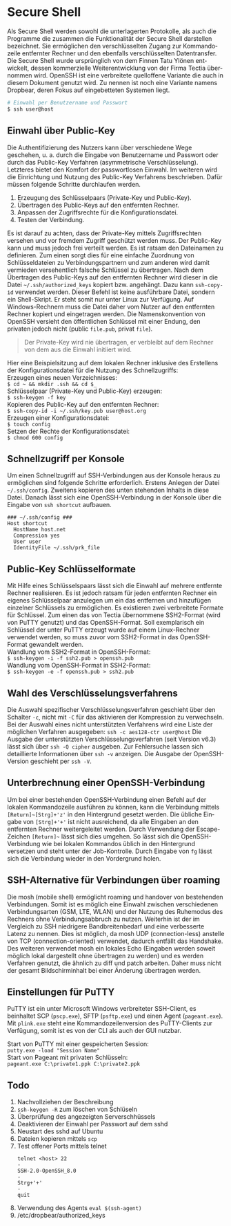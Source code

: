 <!-- soft hyphen &shy; -->
# Secure Shell

Als Secure Shell werden sowohl die unter&shy;lagerten Protokolle, als auch die Programme die zusammen die Funktionalität der Secure Shell darstellen bezeichnet. Sie er&shy;möglichen den verschlüsselten Zugang zur Kommando&shy;zeile entfernter Rechner und den ebenfalls ver&shy;schlüsselten Daten&shy;transfer. Die Secure Shell wurde ursprünglich von dem Finnen Tatu Ylönen ent&shy;wickelt, dessen kommerzielle Weiter&shy;ent&shy;wick&shy;lung von der Firma Tectia über&shy;nommen wird. OpenSSH ist eine ver&shy;brei&shy;te&shy;te quell&shy;offene Variante die auch in diesem Dokument genutzt wird. Zu nennen ist noch eine Variante namens Dropbear, deren Fokus auf ein&shy;ge&shy;betteten Systemen liegt.  
```bash
# Einwahl per Benutzername und Passwort
$ ssh user@host
```  
## Einwahl über Public-Key
Die Authen&shy;ti&shy;fizierung des Nutzers kann über verschiedene Wege geschehen, u. a. durch die Eingabe von Benutzer&shy;name und Passwort oder durch das Public-Key Verfahren (asymmetri&shy;sche Verschlüssel&shy;ung). Letzteres bietet den Komfort der passwort&shy;losen Einwahl. Im weiteren wird die Ein&shy;richtung und Nutzung des Public-Key Verfahrens beschrieben. Dafür müssen folgende Schritte durch&shy;laufen werden.

1. Erzeugung des Schlüssel&shy;paars (Private-Key und Public-Key).
1. Übertragen des Public-Keys auf den ent&shy;fernten Rechner.
1. Anpassen der Zugriffsrechte für die Konfigurationsdatei.
1. Testen der Verbindung.

Es ist darauf zu achten, dass der Private-Key mittels Zugriffsrechten versehen und vor fremdem Zugriff geschützt werden muss. Der Public-Key kann und muss jedoch frei verteilt werden. Es ist ratsam den Datei&shy;namen zu definieren. Zum einen sorgt dies für eine einfache Zu&shy;ord&shy;nung von Schlüsseldateien zu Verbindungs&shy;partnern und zum anderen wird damit vermieden versehentlich falsche Schlüssel zu über&shy;tragen. Nach dem Übertragen des Public-Keys auf den entfernten Rechner wird dieser in die Datei `~/.ssh/authorized_keys` kopiert bzw. an&shy;ge&shy;hängt. Dazu kann `ssh-copy-id` verwendet werden. Dieser Befehl ist keine ausführbare Datei, sondern ein Shell-Skript. Er steht somit nur unter Linux zur Verfügung. Auf Windows-Rechnern muss die Datei daher vom Nutzer auf den entfernten Rechner kopiert und eingetragen werden. Die Namens&shy;konvention von OpenSSH versieht den öffentlichen Schlüssel mit einer Endung, den privaten jedoch nicht (public `file.pub`, privat `file`). 

> Der Private-Key wird nie übertragen, er verbleibt auf dem Rechner von dem aus die Einwahl initiiert wird.

Hier eine Beispielsitzung auf dem lokalen Rechner inklusive des Erstellens der Konfigurations&shy;datei für die Nutzung des Schnell&shy;zugriffs:   
Erzeugen eines neuen Verzeichnisses:  
`$ cd ~ && mkdir .ssh && cd $_`  
Schlüsselpaar (Private-Key und Public-Key) erzeugen:  
`$ ssh-keygen -f key`  
Kopieren des Public-Key auf den entfernten Rechner:  
`$ ssh-copy-id -i ~/.ssh/key.pub user@host.org`  
Erzeugen einer Konfigurationsdatei:  
`$ touch config`  
Setzen der Rechte der Konfigurationsdatei:  
`$ chmod 600 config`  

## Schnellzugriff per Konsole
Um einen Schnellzugriff auf SSH-Verbind&shy;ungen aus der Konsole heraus zu ermöglichen sind folgende Schritte erforderlich. Erstens Anlegen der Datei `~/.ssh/config`. Zweitens kopieren des unten stehenden Inhalts in diese Datei. Danach lässt sich eine OpenSSH-Verbind&shy;ung in der Konsole über die Eingabe von `ssh shortcut` aufbauen.
```
### ~/.ssh/config ###
Host shortcut
  HostName host.net
  Compression yes
  User user
  IdentityFile ~/.ssh/prk_file
```

## Public-Key Schlüsselformate
Mit Hilfe eines Schlüsselspaars lässt sich die Einwahl auf mehrere entfernte Rechner realisieren. Es ist jedoch ratsam für jeden entfernten Rechner ein eigenes Schlüsselpaar anzulegen um ein das entfernen und hinzu&shy;fügen einzelner Schlüssels zu er&shy;mögli&shy;chen. Es existieren zwei verbreitete Formate für Schlüssel. Zum einen das von Tectia über&shy;nommene SSH2-Format (wird von PuTTY genutzt) und das OpenSSH-Format. Soll exemplarisch ein Schlüssel der unter PuTTY erzeugt wurde auf einem Linux-Rechner verwendet werden, so muss zuvor vom  SSH2-Format in das OpenSSH-Format ge&shy;wandelt werden.  
Wandlung vom SSH2-Format in OpenSSH-Format:  
`$ ssh-keygen -i -f ssh2.pub > openssh.pub`  
Wandlung vom OpenSSH-Format in SSH2-Format:  
`$ ssh-keygen -e -f openssh.pub > ssh2.pub`  

## Wahl des Verschlüsselungsverfahrens
Die Auswahl spezifischer Verschlüsselungs&shy;verfahren geschieht über den Schalter `-c`, nicht mit `-C` für das aktivieren der Kompression zu verwechseln. Bei der Auswahl eines nicht unterstützten Verfahrens wird eine Liste der möglichen Verfahren ausgegeben: `ssh -c aes128-ctr user@host`
Die Ausgabe der unterstützten Verschlüssel&shy;ungs&shy;verfahren (seit Version v6.3) lässt sich über `ssh -Q cipher` ausgeben. Zur Fehler&shy;suche lassen sich detaillierte Informationen über `ssh -v` anzeigen. Die Ausgabe der OpenSSH-Version geschieht per `ssh -V`.

## Unterbrechnung einer OpenSSH-Verbindung
Um bei einer bestehenden OpenSSH-Verbindung einen Befehl auf der lokalen Kommando&shy;zeile ausführen zu können, kann die Verbindung mittels `[Return]~[Strg]+'z'` in den Hinter&shy;grund gesetzt werden. Die übliche Ein&shy;gabe von `[Strg]+'+'` ist nicht aus&shy;rei&shy;chend, da alle Ein&shy;gaben an den entfernten Rechner weitergeleitet werden. Durch Verwendung der Escape-Zeichen `[Return]~` lässt sich dies umgehen. So lässt sich die OpenSSH-Verbindung wie bei lokalen Kommandos üblich in den Hinter&shy;grund versetzen und steht unter der Job-Kontrolle. Durch Eingabe von `fg` lässt sich die Ver&shy;bindung wieder in den Vorder&shy;grund holen. 

## SSH-Alternative für Verbindungen über roaming
Die mosh (mobile shell) ermöglicht roaming und handover von bestehenden Verbind&shy;ungen. Somit ist es möglich eine Einwahl zwischen ver&shy;schiede&shy;nen Verbind&shy;ungs&shy;arten (GSM, LTE, WLAN) und der Nutzung des Ruhemodus des Rechners ohne Ver&shy;bindungs&shy;abbruch zu nutzen. Weiterhin ist der im Vergleich zu SSH niedrigere Bandbreitenbedarf und eine verbesserte Latenz zu nennen. Dies ist möglich, da mosh UDP (connection-less) anstelle von TCP (connection-oriented) verwendet, dadurch entfällt das Handshake. Des weiteren verwendet mosh ein lokales Echo (Eingaben werden soweit möglich lokal dargestellt ohne übertragen zu werden) und es werden Verfahren genutzt, die ähnlich zu diff und patch arbeiten. Daher muss nicht der gesamt Bildschirminhalt bei einer Änderung übertragen werden.

## Einstellungen für PuTTY
PuTTY ist ein unter Microsoft Windows ver&shy;brei&shy;teter SSH-Client, es beinhaltet SCP (`pscp.exe`), SFTP (`psftp.exe`) und einen Agent (`pageant.exe`). Mit `plink.exe` steht eine Kommando&shy;zeilenversion des PuTTY-Clients zur Verfügung, somit ist es von der CLI als auch der GUI nutzbar.

Start von PuTTY mit einer gespeicherten Session:  
`putty.exe -load "Session Name"`  
Start von Pageant mit privaten Schlüsseln:  
`pageant.exe C:\private1.ppk C:\private2.ppk`
<!-- ![MM](pictures/Putty_color.png)   -->
<!-- ![MM](/openssh/pictures/Putty_color.png) -->

## Todo
1. Nachvollziehen der Beschreibung
1. `ssh-keygen -R` zum löschen von Schlüseln
1. Überprüfung des angezeigten Serverschhüssels
1. Deaktivieren der Einwahl per Passwort auf dem sshd
1. Neustart des sshd auf Ubuntu
1. Dateien kopieren mittels `scp`
1. Test offener Ports mittels telnet
   ```
   telnet <host> 22
   -
   SSH-2.0-OpenSSH_8.0
   -
   Strg+'+'
   -
   quit
   ```
1. Verwendung des Agents `eval $(ssh-agent)`
1. /etc/dropbear/authorized_keys

